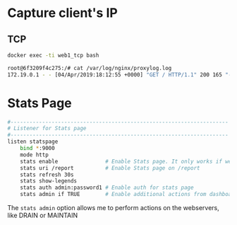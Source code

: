 # Capture client's IP
## TCP
```bash
docker exec -ti web1_tcp bash

root@6f3209f4c275:/# cat /var/log/nginx/proxylog.log
172.19.0.1 - - [04/Apr/2019:18:12:55 +0000] "GET / HTTP/1.1" 200 165 "-" "Mozilla/5.0 (Macintosh; Intel Mac OS X 10_13_6) AppleWebKit/537.36 (KHTML, like Gecko) Chrome/73.0.3683.86 Safari/537.36"
```



# Stats Page

```bash
#---------------------------------------------------------------------
# Listener for Stats page
#---------------------------------------------------------------------
listen statspage
    bind *:9000
    mode http
    stats enable               # Enable Stats page. It only works if we have at least a pair of frontend/backend in mode http
    stats uri /report          # Enable Stats page on /report
    stats refresh 30s
    stats show-legends
    stats auth admin:password1 # Enable auth for stats page
    stats admin if TRUE        # Enable additional actions from dashboard
```

The `stats admin` option allows me to perform actions on the webservers, like DRAIN or MAINTAIN


